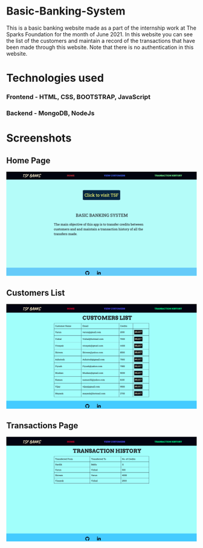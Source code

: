 # Basic-Banking-System
This is a basic banking website made as a part of the internship work at The Sparks Foundation for the month of June 2021. 
In this website you can see the list of the customers and maintain a record of the transactions that have been made through this website.
Note that there is no authentication in this website. 

# Technologies used

### Frontend - HTML, CSS, BOOTSTRAP, JavaScript
### Backend - MongoDB, NodeJs

# Screenshots

## Home Page
![Home Page](/public/imgs/home.png)

## Customers List

![Customer List](/public/imgs/customers.png)
## Transactions Page
![Transaction History Page](/public/imgs/history.png)


